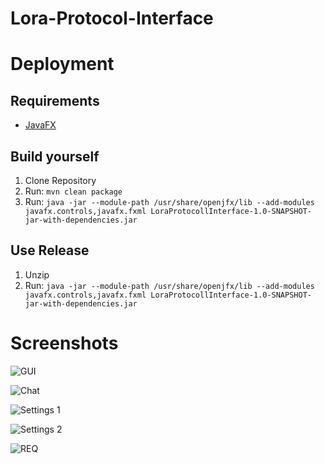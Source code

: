 # Lora-Protocol-Interface

# Deployment 

## Requirements
- [JavaFX](https://openjfx.io/)
## Build yourself

1. Clone Repository
2. Run: `mvn clean package`
3. Run: `java -jar --module-path /usr/share/openjfx/lib --add-modules javafx.controls,javafx.fxml LoraProtocollInterface-1.0-SNAPSHOT-jar-with-dependencies.jar`

## Use Release

1. Unzip
2. Run: `java -jar --module-path /usr/share/openjfx/lib --add-modules javafx.controls,javafx.fxml LoraProtocollInterface-1.0-SNAPSHOT-jar-with-dependencies.jar`

# Screenshots

![GUI](../../blob/main/Github/Images/GUI.png)

![Chat](../../blob/main/Github/Images/Chat.jpg)

![Settings 1](../../blob/main/Github/Images/Settings1.png)

![Settings 2](../../blob/main/Github/Images/Settings2.png)

![REQ](../../blob/main/Github/Images/REQ.jpg)

